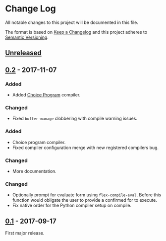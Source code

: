 # Change Log
All notable changes to this project will be documented in this file.

The format is based on [Keep a Changelog](http://keepachangelog.com/)
and this project adheres to [Semantic Versioning](http://semver.org/).


## [Unreleased]


## [0.2] - 2017-11-07
### Added
- Added [Choice Program] compiler.

### Changed
- Fixed `buffer-manage` clobbering with compile warning issues.


### Added
- Choice program compiler.
- Fixed compiler configuration merge with new registered compilers bug.

### Changed
- More documentation.


### Changed
- Optionally prompt for evaluate form using `flex-compile-eval`.  Before this
  function would obligate the user to provide a confirmed for to execute.
- Fix native order for the Python compiler setup on compile.

## [0.1] - 2017-09-17
First major release.


[Unreleased]: https://github.com/plandes/flex-compile/compare/v0.2...HEAD
[0.2]: https://github.com/plandes/flex-compile/compare/v0.1...v0.2
[0.1]: https://github.com/plandes/flex-compile/compare/772d70f...v0.1

<!-- links -->
[Choice Program]: https://github.com/plandes/choice-program
